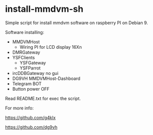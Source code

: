 # install-mmdvm-sh
Simple script for install mmdvm software on raspberry PI on Debian 9.

Software installing:
* MMDVMHost
  * Wiring PI for LCD display 16Xn
* DMRGateway
* YSFClients
  * YSFGateway
  * YSFParrot
* ircDDBGateway no gui
* DG9VH MMDVMHost-Dashboard
* Telegram BOT
* Button power OFF

Read README.txt for exec the script.

For more info:

https://github.com/g4klx

https://github.com/dg9vh


